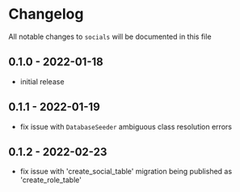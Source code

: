 # Changelog

All notable changes to `socials` will be documented in this file

## 0.1.0 - 2022-01-18
- initial release

## 0.1.1 - 2022-01-19
- fix issue with `DatabaseSeeder` ambiguous class resolution errors
 
## 0.1.2 - 2022-02-23
- fix issue with 'create_social_table' migration being published as 'create_role_table'
